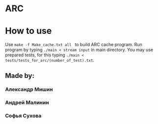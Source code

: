 # ARC
# How to use
Use `make -f Make_cache.txt all ` to build ARC cache program. Run program by typing `./main < stream input` in main directory. You may use prepared tests, for this typing `./main < tests/tests_for_arc/(number_of_test).txt`. 

## Made by:
### Александр Мишин
### Андрей Малинин
### Софья Сухова

